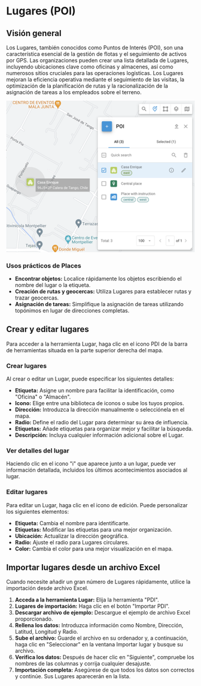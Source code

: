 # Lugares (POI)

## Visión general

Los Lugares, también conocidos como Puntos de Interés (POI), son una característica esencial de la gestión de flotas y el seguimiento de activos por GPS. Las organizaciones pueden crear una lista detallada de Lugares, incluyendo ubicaciones clave como oficinas y almacenes, así como numerosos sitios cruciales para las operaciones logísticas. Los Lugares mejoran la eficiencia operativa mediante el seguimiento de las visitas, la optimización de la planificación de rutas y la racionalización de la asignación de tareas a los empleados sobre el terreno.

![image-20240807-005501.png](../../../gua-del-usuario/seguimiento/herramientas-cartogrficas/attachments/image-20240807-005501.png)

### Usos prácticos de Places

* **Encontrar objetos:** Localice rápidamente los objetos escribiendo el nombre del lugar o la etiqueta.
* **Creación de rutas y geocercas:** Utiliza Lugares para establecer rutas y trazar geocercas.
* **Asignación de tareas:** Simplifique la asignación de tareas utilizando topónimos en lugar de direcciones completas.

## Crear y editar lugares

Para acceder a la herramienta Lugar, haga clic en el icono PDI de la barra de herramientas situada en la parte superior derecha del mapa.

### Crear lugares

Al crear o editar un Lugar, puede especificar los siguientes detalles:

* **Etiqueta:** Asigne un nombre para facilitar la identificación, como "Oficina" o "Almacén".
* **Icono:** Elige entre una biblioteca de iconos o sube los tuyos propios.
* **Dirección:** Introduzca la dirección manualmente o selecciónela en el mapa.
* **Radio:** Define el radio del Lugar para determinar su área de influencia.
* **Etiquetas:** Añade etiquetas para organizar mejor y facilitar la búsqueda.
* **Descripción:** Incluya cualquier información adicional sobre el Lugar.

### Ver detalles del lugar

Haciendo clic en el icono "i" que aparece junto a un lugar, puede ver información detallada, incluidos los últimos acontecimientos asociados al lugar.

### Editar lugares

Para editar un Lugar, haga clic en el icono de edición. Puede personalizar los siguientes elementos:

* **Etiqueta:** Cambia el nombre para identificarte.
* **Etiquetas:** Modificar las etiquetas para una mejor organización.
* **Ubicación:** Actualizar la dirección geográfica.
* **Radio:** Ajuste el radio para Lugares circulares.
* **Color:** Cambia el color para una mejor visualización en el mapa.

## Importar lugares desde un archivo Excel

Cuando necesite añadir un gran número de Lugares rápidamente, utilice la importación desde archivo Excel.

1. **Acceda a la herramienta Lugar:** Elija la herramienta "PDI".
2. **Lugares de importación:** Haga clic en el botón "Importar PDI".
3. **Descargar archivo de ejemplo:** Descargue el ejemplo de archivo Excel proporcionado.
4. **Rellena los datos:** Introduzca información como Nombre, Dirección, Latitud, Longitud y Radio.
5. **Sube el archivo:** Guarde el archivo en su ordenador y, a continuación, haga clic en "Seleccionar" en la ventana Importar lugar y busque su archivo.
6. **Verifica los datos:** Después de hacer clic en "Siguiente", compruebe los nombres de las columnas y corrija cualquier desajuste.
7. **Importación completa:** Asegúrese de que todos los datos son correctos y continúe. Sus Lugares aparecerán en la lista.
